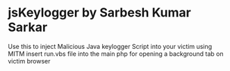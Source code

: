 # jsKeylogger by Sarbesh Kumar Sarkar
Use this to inject Malicious Java keylogger Script into your victim using MITM
insert run.vbs file into the main php for opening a background tab on victim browser

